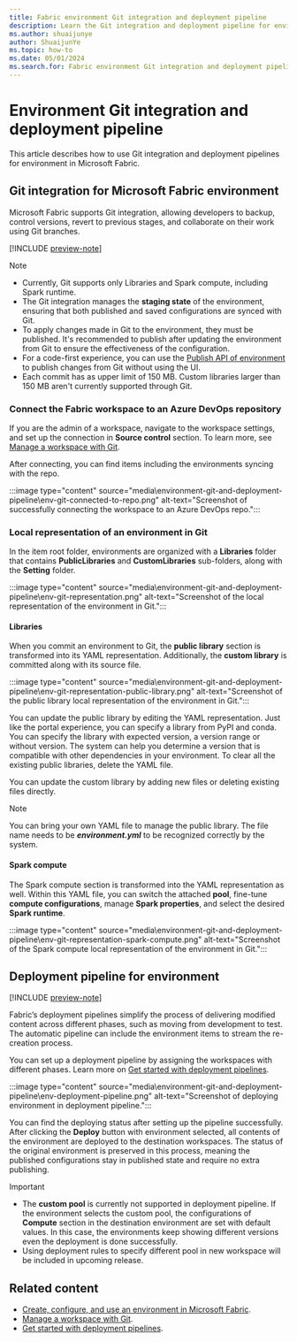 ```yaml
---
title: Fabric environment Git integration and deployment pipeline
description: Learn the Git integration and deployment pipeline for environment.
ms.author: shuaijunye
author: ShuaijunYe
ms.topic: how-to
ms.date: 05/01/2024
ms.search.for: Fabric environment Git integration and deployment pipeline
---
```


# Environment Git integration and deployment pipeline

This article describes how to use Git integration and deployment pipelines for environment in Microsoft Fabric.

## Git integration for Microsoft Fabric environment

Microsoft Fabric supports Git integration, allowing developers to backup, control versions, revert to previous stages, and collaborate on their work using Git branches.

[!INCLUDE [preview-note](../includes/feature-preview-note.md)]

> [!NOTE]
>
> - Currently, Git supports only Libraries and Spark compute, including Spark runtime.
> - The Git integration manages the **staging state** of the environment, ensuring that both published and saved configurations are synced with Git.
> - To apply changes made in Git to the environment, they must be published. It's recommended to publish after updating the environment from Git to ensure the effectiveness of the configuration.
> - For a code-first experience, you can use the [Publish API of environment](environment-public-APIs.md#make-the-changes-effective) to publish changes from Git without using the UI.
> - Each commit has as upper limit of 150 MB. Custom libraries larger than 150 MB aren't currently supported through Git.

### Connect the Fabric workspace to an Azure DevOps repository

If you are the admin of a workspace, navigate to the workspace settings, and set up the connection in **Source control** section. To learn more, see [Manage a workspace with Git](../cicd/git-integration/git-get-started.md).

After connecting, you can find items including the environments syncing with the repo.

:::image type="content" source="media\environment-git-and-deployment-pipeline\env-git-connected-to-repo.png" alt-text="Screenshot of successfully connecting the workspace to an Azure DevOps repo.":::

### Local representation of an environment in Git

In the item root folder, environments are organized with a **Libraries** folder that contains **PublicLibraries** and **CustomLibraries** sub-folders, along with the **Setting** folder.

:::image type="content" source="media\environment-git-and-deployment-pipeline\env-git-representation.png" alt-text="Screenshot of the local representation of the environment in Git.":::

#### Libraries

When you commit an environment to Git, the **public library** section is transformed into its YAML representation. Additionally, the **custom library** is committed along with its source file.

:::image type="content" source="media\environment-git-and-deployment-pipeline\env-git-representation-public-library.png" alt-text="Screenshot of the public library local representation of the environment in Git.":::

You can update the public library by editing the YAML representation. Just like the portal experience, you can specify a library from PyPI and conda. You can specify the library with expected version, a version range or without version. The system can help you determine a version that is compatible with other dependencies in your environment. To clear all the existing public libraries, delete the YAML file.

You can update the custom library by adding new files or deleting existing files directly.

> [!NOTE]
> You can bring your own YAML file to manage the public library. The file name needs to be ***environment.yml*** to be recognized correctly by the system.

#### Spark compute

The Spark compute section is transformed into the YAML representation as well. Within this YAML file, you can switch the attached **pool**, fine-tune **compute configurations**, manage **Spark properties**, and select the desired **Spark runtime**.

:::image type="content" source="media\environment-git-and-deployment-pipeline\env-git-representation-spark-compute.png" alt-text="Screenshot of the Spark compute local representation of the environment in Git.":::

## Deployment pipeline for environment

[!INCLUDE [preview-note](../includes/feature-preview-note.md)]

Fabric’s deployment pipelines simplify the process of delivering modified content across different phases, such as moving from development to test. The automatic pipeline can include the environment items to stream the re-creation process.

You can set up a deployment pipeline by assigning the workspaces with different phases. Learn more on [Get started with deployment pipelines](../cicd/deployment-pipelines/get-started-with-deployment-pipelines.md).

:::image type="content" source="media\environment-git-and-deployment-pipeline\env-deployment-pipeline.png" alt-text="Screenshot of deploying environment in deployment pipeline.":::

You can find the deploying status after setting up the pipeline successfully. After clicking the **Deploy** button with environment selected, all contents of the environment are deployed to the destination workspaces. The status of the original environment is preserved in this process, meaning the published configurations stay in published state and require no extra publishing.

> [!IMPORTANT]
>
> - The **custom pool** is currently not supported in deployment pipeline. If the environment selects the custom pool, the configurations of **Compute** section in the destination environment are set with default values. In 
 this case, the environments keep showing different versions even the deployment is done successfully.
> - Using deployment rules to specify different pool in new workspace will be included in upcoming release.

## Related content

- [Create, configure, and use an environment in Microsoft Fabric](create-and-use-environment.md).
- [Manage a workspace with Git](../cicd/git-integration/git-get-started.md).
- [Get started with deployment pipelines](../cicd/deployment-pipelines/get-started-with-deployment-pipelines.md).
